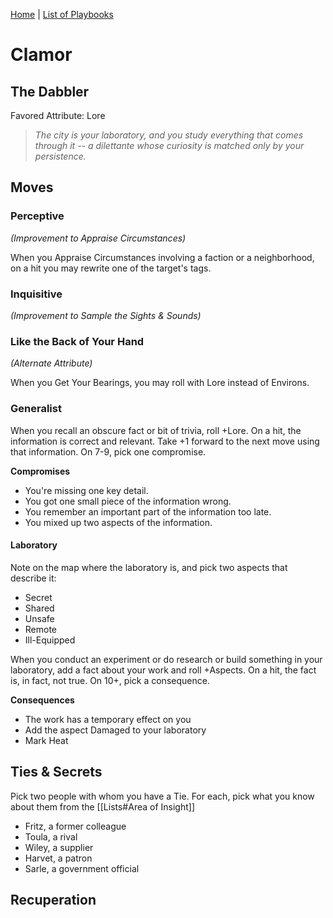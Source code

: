 [Home](../index.md) | [List of Playbooks](../index.md#Playbooks)

# Clamor
## The Dabbler
Favored Attribute: Lore

> *The city is your laboratory, and you study everything that comes through it -- a dilettante whose curiosity is matched only by your persistence.*

## Moves

### Perceptive 
*(Improvement to Appraise Circumstances)*

When you Appraise Circumstances involving a faction or a neighborhood, on a hit you may rewrite one of the target's tags.

### Inquisitive 
*(Improvement to Sample the Sights & Sounds)*

### Like the Back of Your Hand 
*(Alternate Attribute)*

When you Get Your Bearings, you may roll with Lore instead of Environs.

### Generalist
When you recall an obscure fact or bit of trivia, roll +Lore. On a hit, the information is correct and relevant. Take +1 forward to the next move using that information. On 7-9, pick one compromise.

**Compromises**
- You're missing one key detail.
- You got one small piece of the information wrong.
- You remember an important part of the information too late.
- You mixed up two aspects of the information.


#### Laboratory
Note on the map where the laboratory is, and pick two aspects that describe it:
- Secret
- Shared
- Unsafe
- Remote
- Ill-Equipped

When you conduct an experiment or do research or build something in your laboratory, add a fact about your work and roll +Aspects. On a hit, the fact is, in fact, not true. On 10+, pick a consequence.

**Consequences**
- The work has a temporary effect on you
- Add the aspect Damaged to your laboratory
- Mark Heat

## Ties & Secrets
Pick two people with whom you have a Tie. For each, pick what you know about them from the [[Lists#Area of Insight]]
- Fritz, a former colleague
- Toula, a rival
- Wiley, a supplier
- Harvet, a patron
- Sarle, a government official

## Recuperation